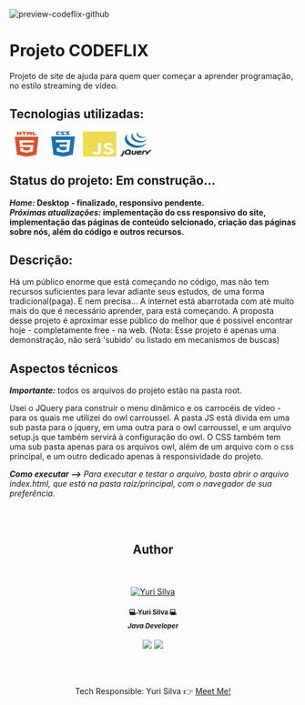 ![preview-codeflix-github](https://user-images.githubusercontent.com/38916533/147865770-4efae731-abd2-47b7-a83a-b58681c5b516.png)


# Projeto CODEFLIX
Projeto de site de ajuda para quem quer começar a aprender programação, no estilo streaming de vídeo. 

## Tecnologias utilizadas:

<img align="center" alt="HTML5" height="45" width="60" src="https://github.com/devicons/devicon/blob/master/icons/html5/html5-plain-wordmark.svg"> <img align="center" alt="CSS3" height="45" width="60" src="https://github.com/devicons/devicon/blob/master/icons/css3/css3-plain-wordmark.svg"> <img align="center" alt="JS" height="45" width="60" src="https://github.com/devicons/devicon/blob/master/icons/javascript/javascript-plain.svg"> <img align="center" alt="JQuery" height="45" width="60" src="https://github.com/devicons/devicon/blob/master/icons/jquery/jquery-original-wordmark.svg"> 

<h2>Status do projeto: Em construção...</h2>
<divr">
<b><em>Home:</em> Desktop - finalizado, responsivo pendente. <br>
<em>Próximas atualizações:</em> implementação do css responsivo do site, implementação das páginas de conteúdo selcionado, criação das páginas sobre nós, além do código e outros recursos.</b>
</div>

## Descrição:

<p>
Há um público enorme que está começando no código, mas não tem recursos suficientes para levar adiante seus estudos, de uma forma tradicional(paga). E nem precisa... A internet está abarrotada com até muito mais do que é necessário aprender, para está começando. A proposta desse projeto é aproximar esse público do melhor que é possivel encontrar hoje - completamente free - na web. (Nota: Esse projeto é apenas uma demonstração, não será 'subido' ou listado em mecanismos de buscas)
</p>

## Aspectos técnicos

<p><b><em>Importante:</em></b> todos os arquivos do projeto estão na pasta root.</p>
<p>
Usei o JQuery para construir o menu dinâmico e os carrocéis de vídeo - para os quais me utilizei do owl carroussel. A pasta JS está divida em uma sub pasta para o jquery, em uma outra para o owl carroussel, e um arquivo setup.js que também servirá à configuração do owl. O CSS também tem uma sub pasta apenas para os arquivos owl, além de um arquivo com o css principal, e um outro dedicado apenas à responsividade do projeto.
</p>

<p><b><em>Como executar --></em></b> <em>Para executar e testar o arquivo, basta abrir o arquivo index.html, que está na pasta raiz/principal, com o navegador de sua preferência.</em></p>

<br><br>

<h2 id="Author" align="center">Author</h2>
<div align="center">
	<br><br>
<a href="https://www.linkedin.com/in/yuri-silva-09539713a/">
	<img align="center" src="https://user-images.githubusercontent.com/38916533/147866404-b44f42c6-5e67-47e2-91bb-ffa5281d444e.jpg" alt="Yuri Silva" width="150px;" />
 <br>
	
 <sub><b>💻 Yuri Silva 💻<br> <i>Java Developer</i></b></sub></a> <a href="https://www.linkedin.com/in/yuri-silva-09539713a/" title="YuriSilva"></a>
 <br><br>
	<a href="https://www.linkedin.com/in/yuri-silva-09539713a/"> <img src="https://img.shields.io/badge/Linkedin-Yuri%20Silva-blue"></a>
	<a href="mailto:yurikgs@outlook.com"> <img src="https://img.shields.io/badge/Mail-Yuri%20Silva-brightgreen"></a>
 <div>
	 
 <br><br>

<div align="center">
Tech Responsible: Yuri Silva 👉 <a href="https://www.linkedin.com/in/yuri-silva-dev/">Meet Me!</a>
</div>
	
	
	

